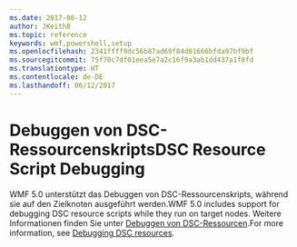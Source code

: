 ```yaml
---
ms.date: 2017-06-12
author: JKeithB
ms.topic: reference
keywords: wmf,powershell,setup
ms.openlocfilehash: 2341ffff0dc56b87ad69f84d01666bfda97bf9bf
ms.sourcegitcommit: 75f70c7df01eea5e7a2c16f9a3ab1dd437a1f8fd
ms.translationtype: HT
ms.contentlocale: de-DE
ms.lasthandoff: 06/12/2017
---
```

# <a name="dsc-resource-script-debugging"></a><span data-ttu-id="92650-102">Debuggen von DSC-Ressourcenskripts</span><span class="sxs-lookup"><span data-stu-id="92650-102">DSC Resource Script Debugging</span></span>

<span data-ttu-id="92650-103">WMF 5.0 unterstützt das Debuggen von DSC-Ressourcenskripts, während sie auf den Zielknoten ausgeführt werden.</span><span class="sxs-lookup"><span data-stu-id="92650-103">WMF 5.0 includes support for debugging DSC resource scripts while they run on target nodes.</span></span>
<span data-ttu-id="92650-104">Weitere Informationen finden Sie unter [Debuggen von DSC-Ressourcen](https://msdn.microsoft.com/powershell/dsc/debugresource).</span><span class="sxs-lookup"><span data-stu-id="92650-104">For more information, see [Debugging DSC resources](https://msdn.microsoft.com/powershell/dsc/debugresource).</span></span>

